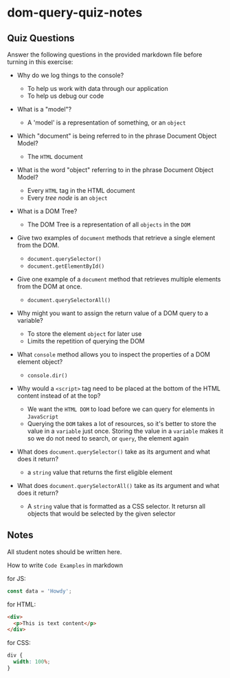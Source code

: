 # dom-query-quiz-notes

## Quiz Questions

Answer the following questions in the provided markdown file before turning in this exercise:

- Why do we log things to the console?

  - To help us work with data through our application
  - To help us debug our code

- What is a "model"?

  - A 'model' is a representation of something, or an `object`

- Which "document" is being referred to in the phrase Document Object Model?

  - The `HTML` document

- What is the word "object" referring to in the phrase Document Object Model?

  - Every `HTML` tag in the HTML document
  - Every _tree node_ is an `object`

- What is a DOM Tree?

  - The DOM Tree is a representation of all `objects` in the `DOM`

- Give two examples of `document` methods that retrieve a single element from the DOM.

  - `document.querySelector()`
  - `document.getElementById()`

- Give one example of a `document` method that retrieves multiple elements from the DOM at once.

  - `document.querySelectorAll()`

- Why might you want to assign the return value of a DOM query to a variable?

  - To store the element `object` for later use
  - Limits the repetition of querying the DOM

- What `console` method allows you to inspect the properties of a DOM element object?

  - `console.dir()`

- Why would a `<script>` tag need to be placed at the bottom of the HTML content instead of at the top?

  - We want the `HTML DOM` to load before we can query for elements in `JavaScript`
  - Querying the `DOM` takes a lot of resources, so it's better to store the value in a `variable` just once. Storing the value in a `variable` makes it so we do not need to search, or `query`, the element again

- What does `document.querySelector()` take as its argument and what does it return?

  - a `string` value that returns the first eligible element

- What does `document.querySelectorAll()` take as its argument and what does it return?

  - A `string` value that is formatted as a CSS selector. It retursn all objects that would be selected by the given selector

## Notes

All student notes should be written here.

How to write `Code Examples` in markdown

for JS:

```javascript
const data = 'Howdy';
```

for HTML:

```html
<div>
  <p>This is text content</p>
</div>
```

for CSS:

```css
div {
  width: 100%;
}
```
